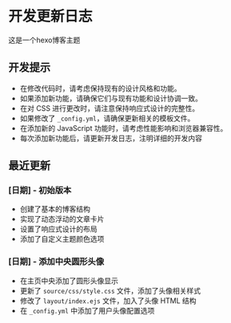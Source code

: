 # 开发更新日志
这是一个hexo博客主题
## 开发提示

- 在修改代码时，请考虑保持现有的设计风格和功能。
- 如果添加新功能，请确保它们与现有功能和设计协调一致。
- 在对 CSS 进行更改时，请注意保持响应式设计的完整性。
- 如果修改了 `_config.yml`，请确保更新相关的模板文件。
- 在添加新的 JavaScript 功能时，请考虑性能影响和浏览器兼容性。
- 每次添加新功能后，请更新开发日志，注明详细的开发内容

## 最近更新

### [日期] - 初始版本

- 创建了基本的博客结构
- 实现了动态浮动的文章卡片
- 设置了响应式设计的布局
- 添加了自定义主题颜色选项

### [日期] - 添加中央圆形头像

- 在主页中央添加了圆形头像显示
- 更新了 `source/css/style.css` 文件，添加了头像相关样式
- 修改了 `layout/index.ejs` 文件，加入了头像 HTML 结构
- 在 `_config.yml` 中添加了用户头像配置选项

